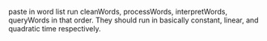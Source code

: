 paste in word list
run cleanWords, processWords, interpretWords, queryWords in that order.
They should run in basically constant, linear, and quadratic time respectively.